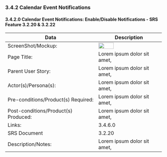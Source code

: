 ### 3.4.2 Calendar Event Notifications

#### 3.4.2.0 Calendar Event Notifications: Enable/Disable Notifications - SRS Feature 3.2.20 & 3.2.22

| Data | Description |
| --- |--- |
| ScreenShot/Mockup: |<img  src="https://github.com/MCLifeLeader/CS364/blob/master/SDD/resources/3.2.20.0.jpg" height="50%" width="50%"> |
| Page Title: | Lorem ipsum dolor sit amet,|
| Parent User Story:| Lorem ipsum dolor sit amet,|
| Actor(s)/Persona(s): | Lorem ipsum dolor sit amet,|
| Pre-conditions/Product(s) Required: | Lorem ipsum dolor sit amet,|
| Post-conditions/Product(s) Produced: | Lorem ipsum dolor sit amet,|
| Links: |3.4.6.0|
| SRS Document | 3.2.20|
| Description/Notes:| Lorem ipsum dolor sit amet,|

